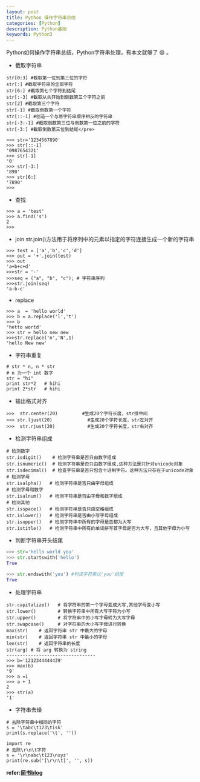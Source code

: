 ```yaml
---
layout: post
title: Python 操作字符串总结
categories: [Python]
description: Python基础
keywords: Python3
---
```


Python如何操作字符串总结，Python字符串处理，有本文就够了 :smile: 。

- 截取字符串
```
str[0:3] #截取第一位到第三位的字符
str[:] #截取字符串的全部字符
str[6:] #截取第七个字符到结尾
str[:-3] #截取从头开始到倒数第三个字符之前
str[2] #截取第三个字符
str[-1] #截取倒数第一个字符
str[::-1] #创造一个与原字符串顺序相反的字符串
str[-3:-1] #截取倒数第三位与倒数第一位之前的字符
str[-3:] #截取倒数第三位到结尾</pre>
```
```
>>> str='1234567890'
>>> str[::-1]
'0987654321'
>>> str[-1]
'0'
>>> str[-3:]
'890'
>>> str[6:]
'7890'
>>>
```
- 查找
```
>>> a = 'test'
>>> a.find('s')
2
>>> 
```
- join
str.join()方法用于将序列中的元素以指定的字符连接生成一个新的字符串
```
>>> test = ['a','b','c','d']
>>> out = '+'.join(test)
>>> out
'a+b+c+d' 
>>>str = '-'
>>>seq = ("a", "b", "c"); # 字符串序列
>>>str.join(seq)  
'a-b-c'
```
- replace
```
>>> a  = 'hello world'
>>> b = a.replace('l','t')
>>> b
'hetto wortd'
>>> str = hello new new
>>>str.replace('n','N',1)
'hello New new'
```
- 字符串重复
```
# str * n, n * str
# n 为一个 int 数字
str = "hi"
print str*2   # hihi
print 2*str   # hihi
```
- 输出格式对齐
```
>>>  str.center(20)         #生成20个字符长度，str排中间
>>> str.ljust(20)             #生成20个字符长度，str左对齐
>>>  str.rjust(20)            #生成20个字符长度，str右对齐
```
- 检测字符串组成
```
# 检测数字
str.isdigit()    # 检测字符串是否只由数字组成
str.isnumeric()  # 检测字符串是否只由数字组成,这种方法是只针对unicode对象
str.isdecimal()  # 检查字符串是否只包含十进制字符。这种方法只存在于unicode对象
# 检测字母
str.isalpha()   # 检测字符串是否只由字母组成
# 检测字母和数字
str.isalnum()   # 检测字符串是否由字母和数字组成
# 检测其他
str.isspace()   # 检测字符串是否只由空格组成
str.islower()   # 检测字符串是否由小写字母组成
str.isupper()   # 检测字符串中所有的字母是否都为大写
str.istitle()   # 检测字符串中所有的单词拼写首字母是否为大写，且其他字母为小写
```

- 判断字符串开头结尾
```python
>>> str='hello world you'
>>> str.startswith('hello')
True

>>> str.endswith('you') #判读字符串以'you'结尾
True

```

- 处理字符串
```
str.capitalize()   # 将字符串的第一个字母变成大写,其他字母变小写
str.lower()        # 转换字符串中所有大写字符为小写
str.upper()        # 将字符串中的小写字母转为大写字母
str.swapcase()     # 对字符串的大小写字母进行转换
max(str)    # 返回字符串 str 中最大的字母
min(str)    # 返回字符串 str 中最小的字母
len(str)    # 返回字符串的长度
str(arg) # 将 arg 转换为 string
---------------------------------
>>> b='1212344444439'
>>> max(b)
'9'
>>> a =1
>>> a + 1
2
>>> str(a)
'1'
```
- 字符串去燥
```
# 去除字符串中相同的字符
s = '\tabc\t123\tisk'
print(s.replace('\t', ''))
```
```
import re
# 去除\r\n\t字符
s = '\r\nabc\t123\nxyz'
print(re.sub('[\r\n\t]', '', s))
```

**refer:[简书blog](https://www.jianshu.com/p/b758332c44bb)**
